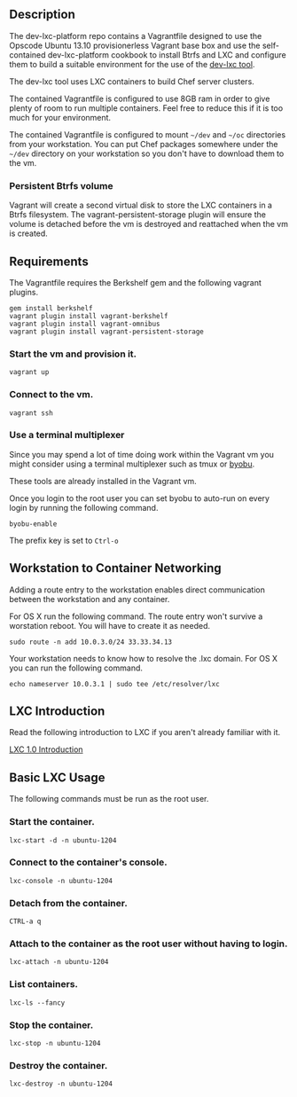 ## Description

The dev-lxc-platform repo contains a Vagrantfile designed to use the Opscode Ubuntu 13.10
provisionerless Vagrant base box and use the self-contained dev-lxc-platform cookbook
to install Btrfs and LXC and configure them to build a suitable environment for the
use of the [dev-lxc tool](https://github.com/jeremiahsnapp/dev-lxc).

The dev-lxc tool uses LXC containers to build Chef server clusters.

The contained Vagrantfile is configured to use 8GB ram in order to give plenty of room to run
multiple containers. Feel free to reduce this if it is too much for your environment.

The contained Vagrantfile is configured to mount `~/dev` and `~/oc` directories from your
workstation.  You can put Chef packages somewhere under the `~/dev` directory on your
workstation so you don't have to download them to the vm.

### Persistent Btrfs volume

Vagrant will create a second virtual disk to store the LXC containers in a Btrfs filesystem.
The vagrant-persistent-storage plugin will ensure the volume is detached before the vm is
destroyed and reattached when the vm is created.

## Requirements

The Vagrantfile requires the Berkshelf gem and the following vagrant plugins.

    gem install berkshelf
    vagrant plugin install vagrant-berkshelf
    vagrant plugin install vagrant-omnibus
	vagrant plugin install vagrant-persistent-storage

### Start the vm and provision it.

    vagrant up

### Connect to the vm.

    vagrant ssh

### Use a terminal multiplexer

Since you may spend a lot of time doing work within the Vagrant vm you might
consider using a terminal multiplexer such as tmux or [byobu](http://byobu.co/).

These tools are already installed in the Vagrant vm.

Once you login to the root user you can set byobu to auto-run on every login by
running the following command.

    byobu-enable

The prefix key is set to `Ctrl-o`

## Workstation to Container Networking

Adding a route entry to the workstation enables direct communication between
the workstation and any container.

For OS X run the following command.
The route entry won't survive a worstation reboot. You will have to create it as needed.

    sudo route -n add 10.0.3.0/24 33.33.34.13

Your workstation needs to know how to resolve the .lxc domain.
For OS X you can run the following command.

    echo nameserver 10.0.3.1 | sudo tee /etc/resolver/lxc

## LXC Introduction

Read the following introduction to LXC if you aren't already familiar with it.

[LXC 1.0 Introduction](https://www.stgraber.org/2013/12/20/lxc-1-0-blog-post-series/)

## Basic LXC Usage

The following commands must be run as the root user.

### Start the container.

    lxc-start -d -n ubuntu-1204

### Connect to the container's console.

    lxc-console -n ubuntu-1204

### Detach from the container.

    CTRL-a q

### Attach to the container as the root user without having to login.

    lxc-attach -n ubuntu-1204

### List containers.

    lxc-ls --fancy

### Stop the container.

    lxc-stop -n ubuntu-1204

### Destroy the container.

    lxc-destroy -n ubuntu-1204
